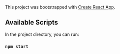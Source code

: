 This project was bootstrapped with [Create React App](https://github.com/facebook/create-react-app).

## Available Scripts

In the project directory, you can run:

### `npm start`